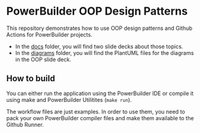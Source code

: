 # PowerBuilder OOP Design Patterns

This repository demonstrates how to use OOP design patterns and Github Actions for PowerBuilder projects.

* In the [docs](/docs) folder, you will find two slide decks about those topics.
* In the [diagrams](/diagrams) folder, you will find the PlantUML files for the diagrams in the OOP slide deck.

## How to build

You can either run the application using the PowerBuilder IDE or compile it using make and PowerBuilder Utilitites (`make run`).

The workflow files are just examples.
In order to use them, you need to pack your own PowerBuilder compiler files and make them available to the Github Runner.



